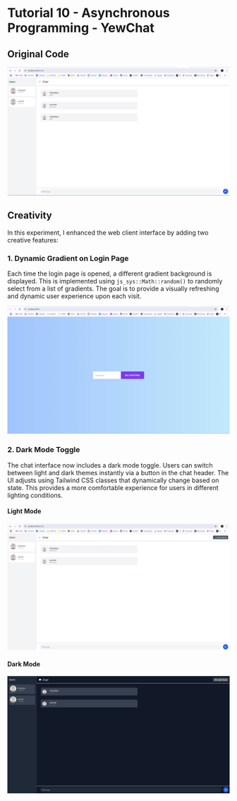 # Tutorial 10 - Asynchronous Programming - YewChat

## Original Code

![original](/screenshot/originalchat.png)

## Creativity

 In this experiment, I enhanced the web client interface by adding two creative features:

### 1. Dynamic Gradient on Login Page
Each time the login page is opened, a different gradient background is displayed. This is implemented using `js_sys::Math::random()` to randomly select from a list of gradients. The goal is to provide a visually refreshing and dynamic user experience upon each visit.

![loginpage](/screenshot/gradientlogin.png)

### 2. Dark Mode Toggle
The chat interface now includes a dark mode toggle. Users can switch between light and dark themes instantly via a button in the chat header. The UI adjusts using Tailwind CSS classes that dynamically change based on state. This provides a more comfortable experience for users in different lighting conditions.

#### Light Mode
![lightmode](/screenshot/lightmodechat.png)

#### Dark Mode
![darkmode](/screenshot/darkmodechat.png)


